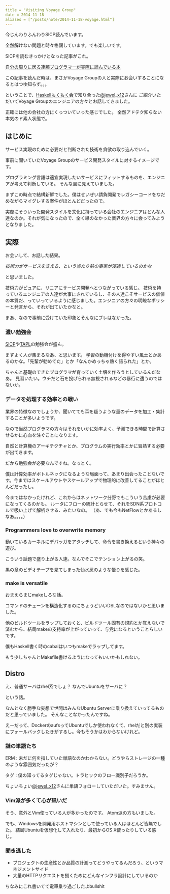 ```yaml
---
title = "Visiting Voyage Group"
date = 2014-11-18
aliases = ["/posts/note/2014-11-18-voyage.html"]
---
```


今じんわりふんわりSICP読んでいます。

全然解けない問題と時々格闘しています。でも楽しいです。

SICPを読むきっかけとなった記事がこれ。

[自分の周りに居る凄腕プログラマーが実際に読んでいる本](http://tech.voyagegroup.com/archives/5088413.html)

この記事を読んだ時は、まさかVoyage Groupの人と実際にお会いすることになるとはつゆ知らず。。。


ということで、[Haskellもくもく会](http://haskellmokumoku.connpass.com)で知り合った[@jewel_x12](https://twitter.com/jewel_x12)さんに
ご紹介いただいてVoyage Groupのエンジニアの方々とお話してきました。

正確には他の会社の方にくっついていった感じでした。
全然アドテク知らない本気のド素人状態で。

## はじめに

サービス実現のために必要だと判断された技術を貪欲の取り込んでいく。

事前に聞いていたVoyage Groupのサービス開発スタイルに対するイメージです。

プログラミング言語は適宜実現したいサービスにフィットするものを、エンジニアが考えて判断している。
そんな風に見えていました。

まずこの時点で結構新鮮でした。僕はせいぜい請負開発でレガシーコードをなだめながらマイグレする案件がほとんどだったので。

実際にそういった開発スタイルを文化に持っている会社のエンジニアはどんな人達なのか。それが気になったので、全く縁のなかった業界の方々に会ってみようとなりました。

## 実際

お会いして、お話した結果。

*技術力がサービスを支える、という当たり前の事実が浸透しているのかな*

と思いました。

技術力がピュアに、リニアにサービス開発へとつながっている感じ。
技術を持っているエンジニアの人達が大事にされているし、その人達こそサービスの価値の本質だ、っていっているように感じました。エンジニアの方々の明瞭なポリシーと発言から、それが出ていたかなと。

まあ、なので事前に受けていた印象とそんなにブレはなかった。

### 濃い勉強会

[SICP](http://www.amazon.co.jp/gp/4798135984)や[TAPL](http://www.amazon.co.jp/dp/4274069117)の勉強会が盛ん。

まずよく人が集まるなあ、と思います。
学習の動機付けを得やすい風土とかあるのかな。「先輩が勧めてた」とか「なんかめっちゃ熱く語られた」とか。

ちゃんと基礎のできたプログラマが育っていく土壌を作ろうとしているんだなあ。
見習いたい。ウチだと石を投げられる無視されるなどの暴行に遭うのではないか。

### データを処理する効率との戦い

業界の特徴なのでしょうか、聞いてても耳を疑うような量のデータを加工・集計することが多いようです。

なので当然プログラマの方々はそれをいかに効率よく、予測できる時間で計算させるかに心血を注ぐことになります。

自然と計算機のアーキテクチャとか、プログラムの実行効率とかに習熟する必要が出てきます。

だから勉強会が必要なんですね。なっとく。

僕は計算効率がボトルネックになるような局面って、あまり出会ったことないです。今まではスケールアウトやスケールアップで物理的に改善してることがほとんどだったし。

今まではなかったけれど、これからはネットワーク分野でもこういう苦慮が必要になってくるのかも。
ルータにフローの統計とらせて、それをSDN系プロトコルで吸い上げて解析させる、みたいなの。
（あ、でも今もNetFlowとかあるしなあ。。。。）

### Programmers love to overwrite memory

動いているカーネルにデバッガをアタッチして、命令を書き換えるという神々の遊び。

こういう話題で盛り上がる人達。なんでそこでテンション上がるの笑。

黒の章のビデオテープを見てしまった仙水忍のような悟りを感じた。

### make is versatile

おまえらまじmakeしろな話。

コマンドのチェーンを構造化するのにちょうどいいDSLなのではないかと思いました。

他のビルドツールをラップしておくと、ビルドツール固有の規約とか覚えないで済むから、結局makeの支持率が上がっていって、与党になるということらしいです。


僕もHaskell書く時のcabalはいつもmakeでラップしてます。

もう少しちゃんとMakefile書けるようになってもいいかもしれない。

## Distro

え、普通サーバはrhel系でしょ？
なんでUbuntuをサーバに？

という話。

なんとなく勝手な妄想で世間はみんなUbuntu Serverに乗り換えていってるものだと思っていました。
そんなことなかったんですね。

えーだって、DockerのaufsってUbuntuでしか使われなくて、rhelだと別の実装にフォールバックしたきがするし。今もそうかはわからないけれど。

### 謎の単語たち

ERM
: 未だに何を指していた単語なのかわからない。どうやらストレージの一種のような雰囲気だったが？

タグ
: 僕の知ってるタグじゃない。トラヒックのフロー識別子だろうか。

ちょいちょい[@jewel_x12](https://twitter.com/jewel_x12)さんに単語フォローしていただいた。すみません。

### Vim派が多くて心が凪いだ

そう、意外とVim使っている人が多かったのです。
Atom派の方もいました。

でも、Windowsを開発用ホストマシンとして使っている人はほとんど皆無でした。
結局Ubuntuを仮想化して入れたり、最初からOS X使ったりしている感じ。


### 聞き逃した

* プロジェクトの生産性とか品質の計測ってどうやってるんだろう、というマネジメントサイド
* 大量のHTTPリクエストを捌くためにどんなインフラ設計にしているのか




ちなみにこれ書いてて電車乗り過ごしたよbullshit
